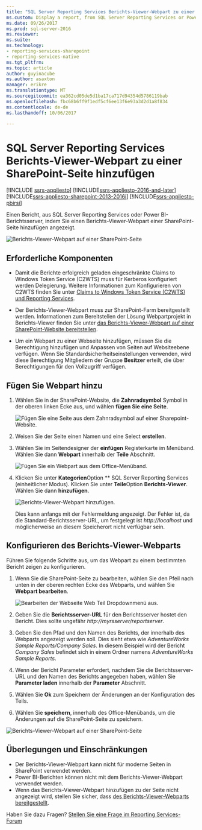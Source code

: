 ```yaml
---
title: "SQL Server Reporting Services Berichts-Viewer-Webpart zu einer SharePoint-Seite hinzufügen | Microsoft Docs"
ms.custom: Display a report, from SQL Server Reporting Services or Power BI Report Server, by adding a Report Viewer web part to a SharePoint page.
ms.date: 09/26/2017
ms.prod: sql-server-2016
ms.reviewer: 
ms.suite: 
ms.technology:
- reporting-services-sharepoint
- reporting-services-native
ms.tgt_pltfrm: 
ms.topic: article
author: guyinacube
ms.author: asaxton
manager: erikre
ms.translationtype: MT
ms.sourcegitcommit: ea362cd05de5d1ba17ca717d94354d5786119bab
ms.openlocfilehash: fbc68b6ff9f1edf5cf6ee13f6e93a3d2d1a8f834
ms.contentlocale: de-de
ms.lasthandoff: 10/06/2017

---
```


# <a name="add-sql-server-reporting-services-report-viewer-web-part-to-a-sharepoint-page"></a>SQL Server Reporting Services Berichts-Viewer-Webpart zu einer SharePoint-Seite hinzufügen

[!INCLUDE [ssrs-appliesto](../../includes/ssrs-appliesto.md)] [!INCLUDE[ssrs-appliesto-2016-and-later](../../includes/ssrs-appliesto-2016-and-later.md)] [!INCLUDE[ssrs-appliesto-sharepoint-2013-2016i](../../includes/ssrs-appliesto-sharepoint-2013-2016.md)] [!INCLUDE[ssrs-appliesto-pbirsi](../../includes/ssrs-appliesto-pbirs.md)]

Einen Bericht, aus SQL Server Reporting Services oder Power BI-Berichtsserver, indem Sie einen Berichts-Viewer-Webpart einer SharePoint-Seite hinzufügen angezeigt.

![Berichts-Viewer-Webpart auf einer SharePoint-Seite](media/sharepoint-report-viewer-web-part-on-page.png)

## <a name="prerequisites"></a>Erforderliche Komponenten

* Damit die Berichte erfolgreich geladen eingeschränkte Claims to Windows Token Service (C2WTS) muss für Kerberos konfiguriert werden Delegierung. Weitere Informationen zum Konfigurieren von C2WTS finden Sie unter [Claims to Windows Token Service (C2WTS) und Reporting Services](../install-windows/claims-to-windows-token-service-c2wts-and-reporting-services.md).

* Der Berichts-Viewer-Webpart muss zur SharePoint-Farm bereitgestellt werden. Informationen zum Bereitstellen der Lösung Webpartprojekt in Berichts-Viewer finden Sie unter [das Berichts-Viewer-Webpart auf einer SharePoint-Website bereitstellen](deploy-report-viewer-web-part.md).

* Um ein Webpart zu einer Webseite hinzufügen, müssen Sie die Berechtigung hinzufügen und Anpassen von Seiten auf Websiteebene verfügen. Wenn Sie Standardsicherheitseinstellungen verwenden, wird diese Berechtigung Mitgliedern der Gruppe **Besitzer** erteilt, die über Berechtigungen für den Vollzugriff verfügen.

## <a name="add-web-part"></a>Fügen Sie Webpart hinzu

1. Wählen Sie in der SharePoint-Website, die **Zahnradsymbol** Symbol in der oberen linken Ecke aus, und wählen **fügen Sie eine Seite**.

    ![Fügen Sie eine Seite aus dem Zahnradsymbol auf einer Sharepoint-Website.](media/sharepoint-add-a-page.png)

2. Weisen Sie der Seite einen Namen und eine Select **erstellen**.

3. Wählen Sie im Seitendesigner der **einfügen** Registerkarte im Menüband. Wählen Sie dann **Webpart** innerhalb der **Teile** Abschnitt.

    ![Fügen Sie ein Webpart aus dem Office-Menüband.](media/sharepoint-insert-web-part.png)

4. Klicken Sie unter **Kategorien**Option ** SQL Server Reporting Services (einheitlicher Modus). Klicken Sie unter **Teile**Option **Berichts-Viewer**. Wählen Sie dann **hinzufügen**.

    ![Berichts-Viewer-Webpart hinzufügen.](media/sharepoint-report-viewer-web-part.png)

    Dies kann anfangs mit der Fehlermeldung angezeigt. Der Fehler ist, da die Standard-Berichtsserver-URL, um festgelegt ist *http://localhost* und möglicherweise an diesem Speicherort nicht verfügbar sein.

## <a name="configure-the-report-viewer-web-part"></a>Konfigurieren des Berichts-Viewer-Webparts

Führen Sie folgende Schritte aus, um das Webpart zu einem bestimmten Bericht zeigen zu konfigurieren.

1. Wenn Sie die SharePoint-Seite zu bearbeiten, wählen Sie den Pfeil nach unten in der oberen rechten Ecke des Webparts, und wählen Sie **Webpart bearbeiten**.

    ![Bearbeiten der Webseite Web Teil Dropdownmenü aus.](media/sharepoint-edit-web-part.png)

2. Geben Sie die **Berichtsserver-URL** für den Berichtsserver hostet den Bericht. Dies sollte ungefähr *http://myrsserver/reportserver*.

3. Geben Sie den Pfad und den Namen des Berichts, der innerhalb des Webparts angezeigt werden soll. Dies sieht etwa wie *AdventureWorks Sample Reports/Company Sales*. In diesem Beispiel wird der Bericht *Company Sales* befindet sich in einem Ordner namens *AdventureWorks Sample Reports*.

4. Wenn der Bericht Parameter erfordert, nachdem Sie die Berichtsserver-URL und den Namen des Berichts angegeben haben, wählen Sie **Parameter laden** innerhalb der **Parameter** Abschnitt.

5. Wählen Sie **Ok** zum Speichern der Änderungen an der Konfiguration des Teils.

6. Wählen Sie **speichern**, innerhalb des Office-Menübands, um die Änderungen auf die SharePoint-Seite zu speichern.

![Berichts-Viewer-Webpart auf einer SharePoint-Seite](media/sharepoint-report-viewer-web-part-on-page.png)

## <a name="considerations-and-limitations"></a>Überlegungen und Einschränkungen

* Der Berichts-Viewer-Webpart kann nicht für moderne Seiten in SharePoint verwendet werden.
* Power BI-Berichten können nicht mit dem Berichts-Viewer-Webpart verwendet werden.
* Wenn das Berichts-Viewer-Webpart hinzufügen zu der Seite nicht angezeigt wird, stellen Sie sicher, dass [des Berichts-Viewer-Webparts bereitgestellt](deploy-report-viewer-web-part.md).

Haben Sie dazu Fragen? [Stellen Sie eine Frage im Reporting Services-Forum](http://go.microsoft.com/fwlink/?LinkId=620231)
